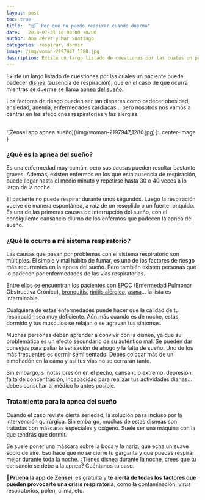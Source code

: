 ```yaml
---
layout: post
toc: true
title:  "😴 Por qué no puedo respirar cuando duermo"
date:   2018-07-31 10:00:00 +0200
author: Ana Pérez y Mar Santiago
categories: respirar, dormir
image: /img/woman-2197947_1280.jpg
description: Existe un largo listado de cuestiones por las cuales un paciente puede padecer disnea (ausencia de respiración), que en el caso de que ocurra...
---
```


Existe un largo listado de cuestiones por las cuales un paciente puede padecer [disnea](https://es.wikipedia.org/wiki/Disnea) (ausencia de respiración), que en el caso de que ocurra mientras se duerme se llama [apnea del sueño](https://medlineplus.gov/spanish/sleepapnea.html).

Los factores de riesgo pueden ser tan dispares como padecer obesidad, ansiedad, anemia, enfermedades cardíacas… pero nosotros nos vamos a centrar en las afecciones respiratorias y las alergias.

<br>
![Zensei app apnea sueño](/img/woman-2197947_1280.jpg){: .center-image }
<br>

### ¿Qué es la apnea del sueño?

Es una enfermedad muy común, pero sus causas pueden resultar bastante graves. Además, existen enfermos en los que esta ausencia de respiración, puede llegar hasta el medio minuto y repetirse hasta 30 o 40 veces a lo largo de la noche.

El paciente no puede respirar durante unos segundos. Luego la respiración vuelve de manera espontánea, a raíz de un resoplido o un fuerte ronquido. Es una de las primeras causas de interrupción del sueño, con el consiguiente cansancio diurno de los enfermos que padecen la apnea del sueño.

### ¿Qué le ocurre a mi sistema respiratorio?

Las causas que pasan por problemas con el sistema respiratorio son múltiples. El simple y mal hábito de fumar, es uno de los factores de riesgo más recurrentes en la apnea del sueño. Pero también existen personas que lo padecen por enfermedades de las vías respiratorias.

Entre ellos se encuentran los pacientes con [EPOC](https://www.mayoclinic.org/es-es/diseases-conditions/copd/symptoms-causes/syc-20353679) (Enfermedad Pulmonar Obstructiva Crónica), [bronquitis](https://es.wikipedia.org/wiki/Bronquitis), [rinitis alérgica](https://medlineplus.gov/spanish/hayfever.html), [asma](https://es.wikipedia.org/wiki/Asma)… la lista es interminable.

Cualquiera de estas enfermedades puede hacer que la calidad de tu respiración sea muy deficiente. Aún más cuando es de noche, estás dormido y tus músculos se relajan o se agravan tus síntomas.

Muchas personas deben aprender a convivir con la disnea, ya que su problemática es un efecto secundario de su auténtico mal. Se pueden dar consejos para paliar la sensación de ahogo y la falta de sueño. Uno de los más frecuentes es dormir semi sentado. Debes colocar más de un almohadón en la cama y así tus vías no se cerrarán tanto.

Sin embargo, si notas presión en el pecho, cansancio extremo, depresión, falta de concentración, incapacidad para realizar tus actividades diarias… debes consultar al médico lo antes posible.

### Tratamiento para la apnea del sueño

Cuando el caso reviste cierta seriedad, la solución pasa incluso por la intervención quirúrgica. Sin embargo, muchas de estas disneas son tratadas con máscaras especiales y oxígeno. Suele ser una máquina con la que tendrás que dormir.

Se suele poner una máscara sobre la boca y la nariz, que echa un suave soplo de aire. Eso hace que no se cierre tu garganta y que puedas respirar mejor durante toda la noche. ¿Tienes disnea durante la noche, crees que tu cansancio se debe a la apnea? Cuéntanos tu caso.

**[📱Prueba la app de Zensei](https://zenseiapp.com)**, es gratuita y **te alerta de todas los factores que pueden provocarte una crisis respiratoria**, como la contaminación, virus respiratorios, polen, clima, etc.
